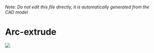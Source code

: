 ###### Note: Do not edit this file directly, it is automatically generated from the CAD model

# Arc-extrude

![](/project.svg)

